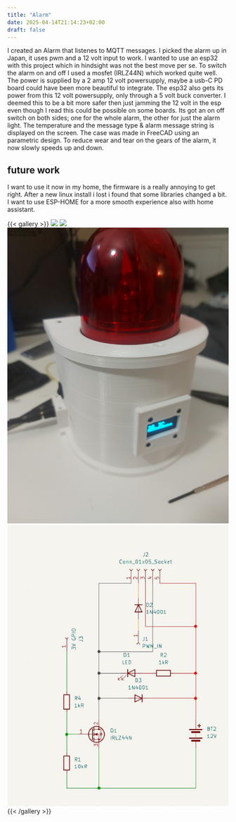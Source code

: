 ```yaml
---
title: "Alarm"
date: 2025-04-14T21:14:23+02:00
draft: false
---
```


I created an Alarm that listenes to MQTT messages. I picked the alarm up in Japan, it uses pwm and a 12 volt input to work. I wanted to use an esp32 with this project which in hindsight was not the best move per se. To switch the alarm on and off I used a mosfet (IRLZ44N) which worked quite well. The power is supplied by a 2 amp 12 volt powersupply, maybe a usb-C PD board could have been more beautiful to integrate. The esp32 also gets its power from this 12 volt powersupply, only through a 5 volt buck converter. I deemed this to be a bit more safer then just jamming the 12 volt in the esp even though I read this could be possible on some boards. Its got an on off switch on both sides; one for the whole alarm, the other for just the alarm light. The temperature and the message type & alarm message string is displayed on the screen. The case was made in FreeCAD using an parametric design. To reduce wear and tear on the gears of the alarm, it now slowly speeds up and down. 

## future work
I want to use it now in my home, the firmware is a really annoying to get right. After a new linux install i lost i found that some libraries changed a bit. I want to use ESP-HOME for a more smooth experience also with home assistant.

{{< gallery >}}
  <img src="alarm0.jpg" class="grid-w33" />
  <img src="alarm1.jpg" class="grid-w33" />
  <img src="alarm2.jpg" class="grid-w33" />
  <img src="alarm3.jpeg" class="grid-w33" />
{{< /gallery >}}